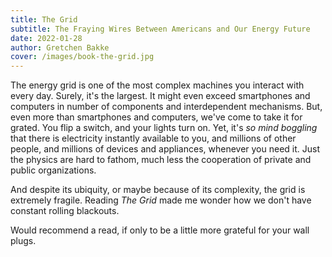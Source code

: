 ```yaml
---
title: The Grid
subtitle: The Fraying Wires Between Americans and Our Energy Future
date: 2022-01-28
author: Gretchen Bakke
cover: /images/book-the-grid.jpg
---
```


The energy grid is one of the most complex machines you interact with every day. Surely, it's the largest. It might even exceed smartphones and computers in number of components and interdependent mechanisms. But, even more than smartphones and computers, we've come to take it for grated. You flip a switch, and your lights turn on. Yet, it's _so mind boggling_ that there is electricity instantly available to you, and millions of other people, and millions of devices and appliances, whenever you need it. Just the physics are hard to fathom, much less the cooperation of private and public organizations.

And despite its ubiquity, or maybe because of its complexity, the grid is extremely fragile. Reading _The Grid_ made me wonder how we don't have constant rolling blackouts.

Would recommend a read, if only to be a little more grateful for your wall plugs.